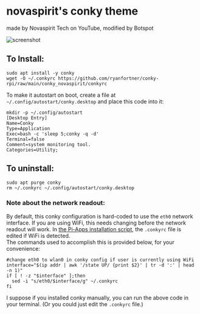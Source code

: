 # novaspirit's conky theme

made by Novaspirit Tech on YouTube, modified by Botspot

![screenshot](https://github.com/ryanfortner/conky-rpi/raw/main/conky_novaspirit/ss.png?raw=true)

## To Install:

```
sudo apt install -y conky
wget -O ~/.conkyrc https://github.com/ryanfortner/conky-rpi/raw/main/conky_novaspirit/conkyrc
```

To make it autostart on boot, create a file at `~/.config/autostart/conky.desktop` and place this code into it:
```
mkdir -p ~/.config/autostart
[Desktop Entry]
Name=Conky
Type=Application
Exec=bash -c 'sleep 5;conky -q -d'
Terminal=false
Comment=system monitoring tool.
Categories=Utility;
```

## To uninstall:

    sudo apt purge conky
    rm ~/.conkyrc ~/.config/autostart/conky.desktop

### Note about the network readout:
By default, this conky configuration is hard-coded to use the `eth0` network interface. If you are using WiFi, this needs changing before the network readout will work. In [the Pi-Apps installation script](https://github.com/Botspot/pi-apps/blob/master/apps/Conky/install), the `.conkyrc` file is edited if WiFi is detected.  
The commands used to accomplish this is provided below, for your convenience:
```
#change eth0 to wlan0 in conky config if user is currently using WiFi
interface="$(ip addr | awk '/state UP/ {print $2}' | tr -d ':' | head -n 1)"
if [ ! -z "$interface" ];then
  sed -i "s/eth0/$interface/g" ~/.conkyrc
fi
```
I suppose if you installed conky manually, you can run the above code in your terminal. (Or you could just edit the `.conkyrc` file.)
